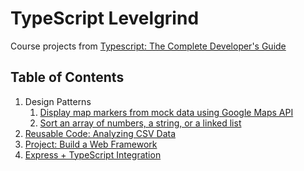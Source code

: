 # TypeScript Levelgrind

Course projects from [Typescript: The Complete Developer's Guide](https://www.udemy.com/course/typescript-the-complete-developers-guide/)

## Table of Contents

1. Design Patterns
   1. [Display map markers from mock data using Google Maps API](maps/)
   2. [Sort an array of numbers, a string, or a linked list](sort/)
2. [Reusable Code: Analyzing CSV Data](stats/)
3. [Project: Build a Web Framework](web/)
4. [Express + TypeScript Integration](server/)
